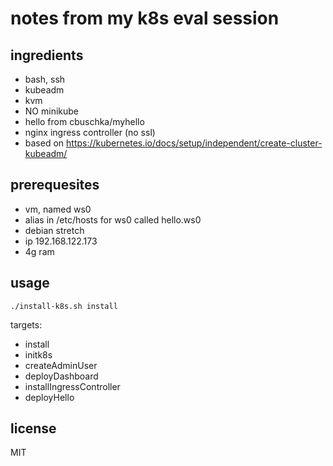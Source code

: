 # notes from my k8s eval session

## ingredients
- bash, ssh
- kubeadm
- kvm
- NO minikube
- hello from cbuschka/myhello
- nginx ingress controller (no ssl)
- based on https://kubernetes.io/docs/setup/independent/create-cluster-kubeadm/

## prerequesites
- vm, named ws0
- alias in /etc/hosts for ws0 called hello.ws0
- debian stretch
- ip 192.168.122.173
- 4g ram

## usage

```
./install-k8s.sh install
```

targets:
* install
* initk8s
* createAdminUser
* deployDashboard
* installIngressController
* deployHello

## license
MIT
